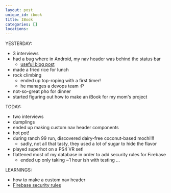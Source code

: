 ```yaml
---
layout: post
unique_id: ibook
title: IBook
categories: []
locations: 
---
```


YESTERDAY:
* 3 interviews
* had a bug where in Android, my nav header was behind the status bar
  * [useful blog post](https://blog.callstack.io/android-drawer-statusbar-done-right-for-react-native-7e85f01fc099)
* made a fried rice for lunch
* rock climbing
  * ended up top-roping with a first timer!
  * he manages a devops team :P
* not-so-great pho for dinner
* started figuring out how to make an iBook for my mom's project

TODAY:
* two interviews
* dumplings
* ended up making custom nav header components
* hot pot!
* during ranch 99 run, discovered dairy-free coconut-based mochi!!!
  * sadly, not all that tasty, they used a lot of sugar to hide the flavor
* played superhot on a PS4 VR set!
* flattened most of my database in order to add security rules for Firebase
  * ended up only taking ~1 hour ish with testing ...

LEARNINGS:
* how to make a custom nav header
* [Firebase security rules](https://firebase.google.com/docs/database/security/)
